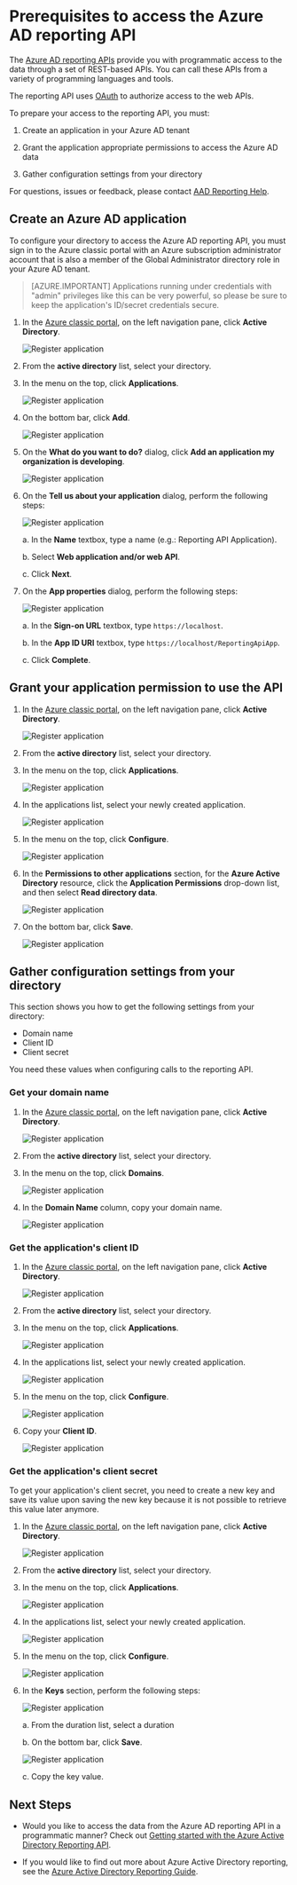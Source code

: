<properties
    pageTitle="Prerequisites to access the Azure AD reporting API. | Microsoft Azure"
    description="Learn about the prerequisites to access the Azure AD reporting API"
    services="active-directory"
    documentationCenter=""
    authors="dhanyahk"
    manager="femila"
    editor=""/>

<tags
    ms.service="active-directory"
    ms.devlang="na"
    ms.topic="article"
    ms.tgt_pltfrm="na"
    ms.workload="identity"
    ms.date="09/18/2016"
    ms.author="dhanyahk;markvi"/>

# Prerequisites to access the Azure AD reporting API 

The [Azure AD reporting APIs](https://msdn.microsoft.com/library/azure/ad/graph/howto/azure-ad-reports-and-events-preview) provide you with programmatic access to the data through a set of REST-based APIs. You can call these APIs from a variety of programming languages and tools.

The reporting API uses [OAuth](https://msdn.microsoft.com/library/azure/dn645545.aspx) to authorize access to the web APIs. 

To prepare your access to the reporting API, you must:

1. Create an application in your Azure AD tenant 

2. Grant the application appropriate permissions to access the Azure AD data

3. Gather configuration settings from your directory

For questions, issues or feedback, please contact [AAD Reporting Help](mailto:aadreportinghelp@microsoft.com).


## Create an Azure AD application

To configure your directory to access the Azure AD reporting API, you must sign in to the Azure classic portal with an Azure subscription administrator account that is also a member of the Global Administrator directory role in your Azure AD tenant.

> [AZURE.IMPORTANT] Applications running under credentials with "admin" privileges like this can be very powerful, so please be sure to keep the application's ID/secret credentials secure.


1. In the [Azure classic portal](https://manage.windowsazure.com), on the left navigation pane, click **Active Directory**.

	![Register application](./media/active-directory-reporting-api-prerequisites/01.png) 

2. From the **active directory** list, select your directory.

3. In the menu on the top, click **Applications**.

	![Register application](./media/active-directory-reporting-api-prerequisites/02.png) 

4. On the bottom bar, click **Add**.

	![Register application](./media/active-directory-reporting-api-prerequisites/03.png) 

5. On the **What do you want to do?** dialog, click **Add an application my organization is developing**. 

	![Register application](./media/active-directory-reporting-api-prerequisites/04.png) 


6. On the **Tell us about your application** dialog, perform the following steps: 

	![Register application](./media/active-directory-reporting-api-prerequisites/05.png) 

    a. In the **Name** textbox, type a name (e.g.: Reporting API Application).

    b. Select **Web application and/or web API**.

    c. Click **Next**.


7. On the **App properties** dialog, perform the following steps: 

	![Register application](./media/active-directory-reporting-api-prerequisites/06.png) 

    a. In the **Sign-on URL** textbox, type `https://localhost`.

    b. In the **App ID URI** textbox, type ```https://localhost/ReportingApiApp```.

    c. Click **Complete**.



## Grant your application permission to use the API

1. In the [Azure classic portal](https://manage.windowsazure.com/), on the left navigation pane, click **Active Directory**.

	![Register application](./media/active-directory-reporting-api-prerequisites/01.png) 

2. From the **active directory** list, select your directory.

3. In the menu on the top, click **Applications**.

	![Register application](./media/active-directory-reporting-api-prerequisites/02.png)


3. In the applications list, select your newly created application.

	![Register application](./media/active-directory-reporting-api-prerequisites/07.png)

4. In the menu on the top, click **Configure**.

	![Register application](./media/active-directory-reporting-api-prerequisites/08.png)


5. In the **Permissions to other applications** section, for the **Azure Active Directory** resource, click the **Application Permissions** drop-down list, and then select **Read directory data**.

	![Register application](./media/active-directory-reporting-api-prerequisites/09.png)


5. On the bottom bar, click **Save**.

	![Register application](./media/active-directory-reporting-api-prerequisites/10.png)


## Gather configuration settings from your directory

This section shows you how to get the following settings from your directory:

- Domain name
- Client ID
- Client secret

You need these values when configuring calls to the reporting API. 


### Get your domain name

1. In the [Azure classic portal](https://manage.windowsazure.com), on the left navigation pane, click **Active Directory**.

	![Register application](./media/active-directory-reporting-api-prerequisites/01.png) 

2. From the **active directory** list, select your directory.

3. In the menu on the top, click **Domains**.

	![Register application](./media/active-directory-reporting-api-prerequisites/11.png) 

4. In the **Domain Name** column, copy your domain name.

	![Register application](./media/active-directory-reporting-api-prerequisites/12.png) 


### Get the application's client ID

1. In the [Azure classic portal](https://manage.windowsazure.com), on the left navigation pane, click **Active Directory**.

	![Register application](./media/active-directory-reporting-api-prerequisites/01.png) 

2. From the **active directory** list, select your directory.

3. In the menu on the top, click **Applications**.

	![Register application](./media/active-directory-reporting-api-prerequisites/02.png) 

4. In the applications list, select your newly created application.

	![Register application](./media/active-directory-reporting-api-prerequisites/07.png)

4. In the menu on the top, click **Configure**.

	![Register application](./media/active-directory-reporting-api-prerequisites/08.png)

4. Copy your **Client ID**.

	![Register application](./media/active-directory-reporting-api-prerequisites/13.png)


### Get the application's client secret

To get your application's client secret, you need to create a new key and save its value upon saving the new key because it is not possible to retrieve this value later anymore.

1. In the [Azure classic portal](https://manage.windowsazure.com), on the left navigation pane, click **Active Directory**.

	![Register application](./media/active-directory-reporting-api-prerequisites/01.png) 

2. From the **active directory** list, select your directory.

3. In the menu on the top, click **Applications**.

	![Register application](./media/active-directory-reporting-api-prerequisites/02.png) 

4. In the applications list, select your newly created application.

	![Register application](./media/active-directory-reporting-api-prerequisites/07.png)

4. In the menu on the top, click **Configure**.

	![Register application](./media/active-directory-reporting-api-prerequisites/08.png)

5. In the **Keys** section, perform the following steps: 

	![Register application](./media/active-directory-reporting-api-prerequisites/14.png)

    a. From the duration list, select a duration

    b. On the bottom bar, click **Save**.

	![Register application](./media/active-directory-reporting-api-prerequisites/10.png)

    c. Copy the key value.

## Next Steps

- Would you like to access the data from the Azure AD reporting API in a programmatic manner? Check out [Getting started with the Azure Active Directory Reporting API](active-directory-reporting-api-getting-started.md).

- If you would like to find out more about Azure Active Directory reporting, see the [Azure Active Directory Reporting Guide](active-directory-reporting-guide.md).  

